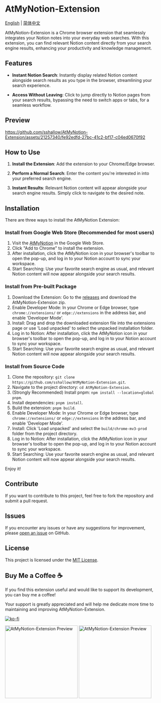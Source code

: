 # AtMyNotion-Extension
[English](README.md) | [简体中文](README.zh-CN.md)

AtMyNotion-Extension is a Chrome browser extension that seamlessly integrates your Notion notes into your everyday web searches. With this extension, you can find relevant Notion content directly from your search engine results, enhancing your productivity and knowledge management.

## Features

- **Instant Notion Search**: Instantly display related Notion content alongside search results as you type in the browser, streamlining your search experience.

- **Access Without Leaving**: Click to jump directly to Notion pages from your search results, bypassing the need to switch apps or tabs, for a seamless workflow.

## Preview

https://github.com/sshallow/AtMyNotion-Extension/assets/21257340/fe92edfd-27bc-41c2-bf17-c04ed0670f92

## How to Use

1. **Install the Extension**: Add the extension to your Chrome/Edge browser.

2. **Perform a Normal Search**: Enter the content you're interested in into your preferred search engine.

3. **Instant Results**: Relevant Notion content will appear alongside your search engine results. Simply click to navigate to the desired note.


## Installation

There are three ways to install the AtMyNotion Extension:

### Install from Google Web Store (Recommended for most users)
1. Visit the [AtMyNotion](https://chromewebstore.google.com/detail/at-my-notion/edfigkgekgdhmecpnahljldneglkkmkh) in the Google Web Store.
2. Click "Add to Chrome" to install the extension.
3. After installation, click the AtMyNotion icon in your browser's toolbar to open the pop-up, and log in to your Notion account to sync your workspace.
4. Start Searching: Use your favorite search engine as usual, and relevant Notion content will now appear alongside your search results.

### Install from Pre-built Package
1. Download the Extension: Go to the [releases](https://github.com/sshallow/AtMyNotion-Extension/releases/tag/v0.0.1) and download the AtMyNotion-Extension zip.
2. Enable Developer Mode: In your Chrome or Edge browser, type `chrome://extensions/` or `edge://extensions`  in the address bar, and enable 'Developer Mode'.
3. Install: Drag and drop the downloaded extension file into the extensions page or use 'Load unpacked' to select the unpacked installation folder.
4. Log in to Notion: After installation, click the AtMyNotion icon in your browser's toolbar to open the pop-up, and log in to your Notion account to sync your workspace.
5. Start Searching: Use your favorite search engine as usual, and relevant Notion content will now appear alongside your search results.

### Install from Source Code

1. Clone the repository: `git clone https://github.com/sshallow/AtMyNotion-Extension.git`.
2. Navigate to the project directory: `cd AtMyNotion-Extension`.
3. (Strongly Recommended) Install pnpm: `npm install --location=global pnpm`.
4. Install dependencies: `pnpm install`.
5. Build the extension: `pnpm build`.
6. Enable Developer Mode: In your Chrome or Edge browser, type `chrome://extensions/` or `edge://extensions` in the address bar, and enable 'Developer Mode'.
7. Install: Click 'Load unpacked' and select the `build/chrome-mv3-prod` folder from the project directory.
8. Log in to Notion: After installation, click the AtMyNotion icon in your browser's toolbar to open the pop-up, and log in to your Notion account to sync your workspace.
9. Start Searching: Use your favorite search engine as usual, and relevant Notion content will now appear alongside your search results.

Enjoy it!

## Contribute

If you want to contribute to this project, feel free to fork the repository and submit a pull request.

## Issues

If you encounter any issues or have any suggestions for improvement, please [open an issue](link_here) on GitHub.

## License

This project is licensed under the [MIT License](LICENSE).

## Buy Me a Coffee ☕

If you find this extension useful and would like to support its development, you can buy me a coffee!

Your support is greatly appreciated and will help me dedicate more time to maintaining and improving AtMyNotion-Extension.

[![ko-fi](https://ko-fi.com/img/githubbutton_sm.svg)](https://ko-fi.com/B0B2XG28D)

<img src="https://github.com/sshallow/AtMyNotion-Extension/assets/21257340/d8e9a707-c86d-40f6-80fa-20b5130a09ff" alt="AtMyNotion-Extension Preview" width="240px">

<img src="https://github.com/sshallow/AtMyNotion-Extension/assets/21257340/0300a891-b741-4ea0-aa26-eee2c728f1b1" alt="AtMyNotion-Extension Preview" width="240px">

